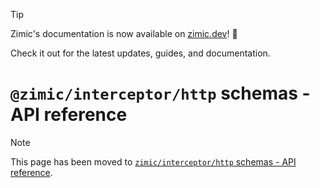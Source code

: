> [!TIP]
>
> Zimic's documentation is now available on [zimic.dev](https://zimic.dev)! :tada:
>
> Check it out for the latest updates, guides, and documentation.

# `@zimic/interceptor/http` schemas - API reference

> [!NOTE]
>
> This page has been moved to [`zimic/interceptor/http` schemas - API reference](api‐zimic‐http‐schemas).
